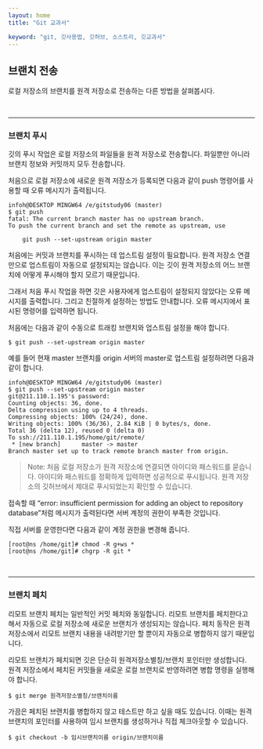 ```yaml
---
layout: home
title: "Git 교과서"

keyword: "git, 깃사용법, 깃허브, 소스트리, 깃교과서"
---
```

## 브랜치 전송
로컬 저장소의 브랜치를 원격 저장소로 전송하는 다른 방법을 살펴봅시다.  

<br>
<hr>

### 브랜치 푸시
깃의 푸시 작업은 로컬 저장소의 파일들을 원격 저장소로 전송합니다. 파일뿐만 아니라 브랜치 정보와 커밋까지 모두 전송합니다.  

처음으로 로컬 저장소에 새로운 원격 저장소가 등록되면 다음과 같이 push 명령어를 사용할 때 오류 메시지가 출력됩니다.  

```
infoh@DESKTOP MINGW64 /e/gitstudy06 (master)
$ git push
fatal: The current branch master has no upstream branch.
To push the current branch and set the remote as upstream, use

    git push --set-upstream origin master

```

처음에는 커밋과 브랜치를 푸시하는 데 업스트림 설정이 필요합니다. 원격 저장소 연결만으로 업스트림이 자동으로 설정되지는 않습니다. 이는 깃이 원격 저장소의 어느 브랜치에 어떻게 푸시해야 할지 모르기 때문입니다.  

그래서 처음 푸시 작업을 하면 깃은 사용자에게 업스트림이 설정되지 않았다는 오류 메시지를 출력합니다. 그리고 친절하게 설정하는 방법도 안내합니다. 오류 메시지에서 표시된 명령어를 입력하면 됩니다.  

처음에는 다음과 같이 수동으로 트래킹 브랜치와 업스트림 설정을 해야 합니다.  

```
$ git push --set-upstream origin master
```

예를 들어 현재 master 브랜치를 origin 서버의 master로 업스트림 설정하려면 다음과 같이 합니다.  

```
infoh@DESKTOP MINGW64 /e/gitstudy06 (master)
$ git push --set-upstream origin master
git@211.110.1.195's password:
Counting objects: 36, done.
Delta compression using up to 4 threads.
Compressing objects: 100% (24/24), done.
Writing objects: 100% (36/36), 2.84 KiB | 0 bytes/s, done.
Total 36 (delta 12), reused 0 (delta 0)
To ssh://211.110.1.195/home/git/remote/
 * [new branch]      master -> master
Branch master set up to track remote branch master from origin.

```

>Note: 처음 로컬 저장소가 원격 저장소에 연결되면 아이디와 패스워드를 묻습니다. 아이디와 패스워드를 정확하게 입력하면 성공적으로 푸시됩니다. 원격 저장소의 깃허브에서 제대로 푸시되었는지 확인할 수 있습니다.

접속할 때 “error: insufficient permission for adding an object to repository database”처럼 메시지가 출력된다면 서버 계정의 권한이 부족한 것입니다.

직접 서버를 운영한다면 다음과 같이 계정 권한을 변경해 줍니다.

```
[root@ns /home/git]# chmod -R g+ws *
[root@ns /home/git]# chgrp -R git *
```

<br>
<hr>
 
### 브랜치 페치
리모트 브랜치 페치는 일반적인 커밋 페치와 동일합니다. 리모트 브랜치를 페치한다고 해서 자동으로 로컬 저장소에 새로운 브랜치가 생성되지는 않습니다. 페치 동작은 원격 저장소에서 리모트 브랜치 내용을 내려받기만 할 뿐이지 자동으로 병합하지 않기 때문입니다.  

리모트 브랜치가 페치되면 깃은 단순히 원격저장소별칭/브랜치 포인터만 생성합니다. 원격 저장소에서 페치된 커밋들을 새로운 로컬 브랜치로 반영하려면 병합 명령을 실행해야 합니다.  

```
$ git merge 원격저장소별칭/브랜치이름
```

가끔은 페치된 브랜치를 병합하지 않고 테스트만 하고 싶을 때도 있습니다. 이때는 원격 브랜치의 포인터를 사용하여 임시 브랜치를 생성하거나 직접 체크아웃할 수 있습니다.  

```
$ git checkout -b 임시브랜치이름 origin/브랜치이름
```

 
<br><br>